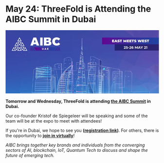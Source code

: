 # May 24: ThreeFold is Attending the AIBC Summit in Dubai

![](img/aibc_summit.jpeg)

**Tomorrow and Wednesday, ThreeFold is attending [the AIBC Summit](https://aibc.world/events/uae/general-info/) in Dubai.**

Our co-founder Kristof de Spiegeleer will be speaking and some of the team will be at the expo to meet with attendees!

If you're in Dubai, we hope to see you **([registration link](https://events.aibc.world/aibc-dubai#))**. For others, there is the opportunity to **[join in virtually](https://aibc.world/en/aibc-ags-virtual-registration)**!

_AIBC brings together key brands and individuals from the converging sectors of AI, blockchain, IoT, Quantum Tech to discuss and shape the future of emerging tech._